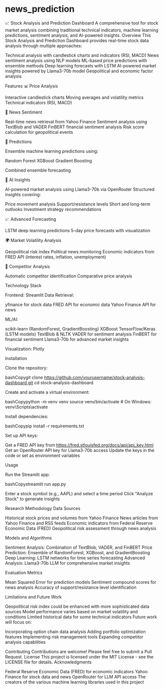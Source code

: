 # news_prediction
📈 Stock Analysis and Prediction Dashboard
A comprehensive tool for stock market analysis combining traditional technical indicators, machine learning predictions, sentiment analysis, and AI-powered insights.
Overview
This Stock Analysis and Prediction Dashboard provides real-time stock data analysis through multiple approaches:

Technical analysis with candlestick charts and indicators (RSI, MACD)
News sentiment analysis using NLP models
ML-based price predictions with ensemble methods
Deep learning forecasts with LSTM
AI-powered market insights powered by Llama3-70b model
Geopolitical and economic factor analysis

Features
📊 Price Analysis

Interactive candlestick charts
Moving averages and volatility metrics
Technical indicators (RSI, MACD)

📰 News Sentiment

Real-time news retrieval from Yahoo Finance
Sentiment analysis using TextBlob and VADER
FinBERT financial sentiment analysis
Risk score calculation for geopolitical events

🔮 Predictions

Ensemble machine learning predictions using:

Random Forest
XGBoost
Gradient Boosting


Combined ensemble forecasting

🧠 AI Insights

AI-powered market analysis using Llama3-70b via OpenRouter
Structured insights covering:

Price movement analysis
Support/resistance levels
Short and long-term outlooks
Investment strategy recommendations



📈 Advanced Forecasting

LSTM deep learning predictions
5-day price forecasts with visualization

🌍 Market Volatility Analysis

Geopolitical risk index
Political news monitoring
Economic indicators from FRED API (interest rates, inflation, unemployment)

💼 Competitor Analysis

Automatic competitor identification
Comparative price analysis

Technology Stack

Frontend: Streamlit
Data Retrieval:

yfinance for stock data
FRED API for economic data
Yahoo Finance API for news


ML/AI:

scikit-learn (RandomForest, GradientBoosting)
XGBoost
TensorFlow/Keras (LSTM models)
TextBlob & NLTK VADER for sentiment analysis
FinBERT for financial sentiment
Llama3-70b for advanced market insights


Visualization: Plotly

Installation

Clone the repository:

bashCopygit clone https://github.com/yourusername/stock-analysis-dashboard.git
cd stock-analysis-dashboard

Create and activate a virtual environment:

bashCopypython -m venv venv
source venv/bin/activate  # On Windows: venv\Scripts\activate

Install dependencies:

bashCopypip install -r requirements.txt

Set up API keys:

Get a FRED API key from https://fred.stlouisfed.org/docs/api/api_key.html
Get an OpenRouter API key for Llama3-70b access
Update the keys in the code or set as environment variables



Usage

Run the Streamlit app:

bashCopystreamlit run app.py

Enter a stock symbol (e.g., AAPL) and select a time period
Click "Analyze Stock" to generate insights

Research Methodology
Data Sources

Historical stock prices and volumes from Yahoo Finance
News articles from Yahoo Finance and RSS feeds
Economic indicators from Federal Reserve Economic Data (FRED)
Geopolitical risk assessment through news analysis

Models and Algorithms

Sentiment Analysis: Combination of TextBlob, VADER, and FinBERT
Price Prediction: Ensemble of RandomForest, XGBoost, and GradientBoosting
Deep Learning: LSTM networks for time series forecasting
Advanced Analysis: Llama3-70b LLM for comprehensive market insights

Evaluation Metrics

Mean Squared Error for prediction models
Sentiment compound scores for news analysis
Accuracy of support/resistance level identification

Limitations and Future Work

Geopolitical risk index could be enhanced with more sophisticated data sources
Model performance varies based on market volatility and conditions
Limited historical data for some technical indicators
Future work will focus on:

Incorporating option chain data analysis
Adding portfolio optimization features
Implementing risk management tools
Expanding competitor analysis capabilities



Contributing
Contributions are welcome! Please feel free to submit a Pull Request.
License
This project is licensed under the MIT License - see the LICENSE file for details.
Acknowledgments

Federal Reserve Economic Data (FRED) for economic indicators
Yahoo Finance for stock data and news
OpenRouter for LLM API access
The creators of the various machine learning libraries used in this project
